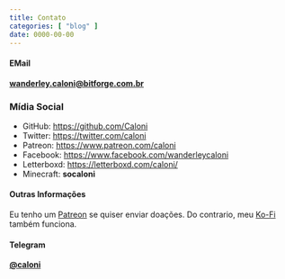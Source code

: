 ```yaml
---
title: Contato
categories: [ "blog" ]
date: 0000-00-00
---
```

#### EMail

**wanderley.caloni@bitforge.com.br**

### Mídia Social

 - GitHub: https://github.com/Caloni
 - Twitter: https://twitter.com/caloni
 - Patreon: https://www.patreon.com/caloni
 - Facebook: https://www.facebook.com/wanderleycaloni
 - Letterboxd: https://letterboxd.com/caloni/
 - Minecraft: **socaloni**

#### Outras Informações

Eu tenho um [Patreon](https://www.patreon.com/caloni) se quiser enviar doações. Do contrario, meu [Ko-Fi](https://ko-fi.com/caloni) também funciona.

#### Telegram

**[@caloni](https://t.me/caloni)**
